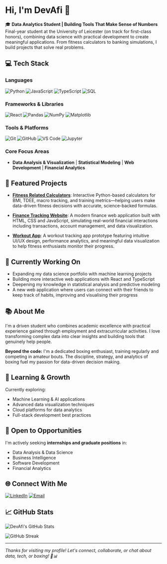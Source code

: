 # Hi, I'm DevAfi 👋

🎓 **Data Analytics Student | Building Tools That Make Sense of Numbers**  
Final-year student at the University of Leicester (on track for first-class honors), combining data science with practical development to create meaningful applications. From fitness calculators to banking simulations, I build projects that solve real problems.

## 💻 Tech Stack

### Languages
![Python](https://img.shields.io/badge/Python-3776AB?style=for-the-badge&logo=python&logoColor=white)
![JavaScript](https://img.shields.io/badge/JavaScript-F7DF1E?style=for-the-badge&logo=javascript&logoColor=black)
![TypeScript](https://img.shields.io/badge/TypeScript-007ACC?style=for-the-badge&logo=typescript&logoColor=white)
![SQL](https://img.shields.io/badge/SQL-4479A1?style=for-the-badge&logo=postgresql&logoColor=white)

### Frameworks & Libraries
![React](https://img.shields.io/badge/React-20232A?style=for-the-badge&logo=react&logoColor=61DAFB)
![Pandas](https://img.shields.io/badge/Pandas-150458?style=for-the-badge&logo=pandas&logoColor=white)
![NumPy](https://img.shields.io/badge/NumPy-013243?style=for-the-badge&logo=numpy&logoColor=white)
![Matplotlib](https://img.shields.io/badge/Matplotlib-11557c?style=for-the-badge&logo=python&logoColor=white)

### Tools & Platforms
![Git](https://img.shields.io/badge/Git-F05032?style=for-the-badge&logo=git&logoColor=white)
![GitHub](https://img.shields.io/badge/GitHub-100000?style=for-the-badge&logo=github&logoColor=white)
![VS Code](https://img.shields.io/badge/VS_Code-007ACC?style=for-the-badge&logo=visual-studio-code&logoColor=white)
![Jupyter](https://img.shields.io/badge/Jupyter-F37626?style=for-the-badge&logo=jupyter&logoColor=white)

### Core Focus Areas
- **Data Analysis & Visualization** | **Statistical Modeling** | **Web Development** | **Financial Analytics**

## 🚀 Featured Projects

- [**Fitness Related Calculators**](https://github.com/DevAfi/Fitness-Related-Calculators): Interactive Python-based calculators for BMI, TDEE, macro tracking, and training metrics—helping users make data-driven fitness decisions with accurate, science-backed formulas.

- [**Finance Tracking Website**](https://github.com/DevAfi/FinancePal): A modern finance web application built with HTML, CSS and JavaScript, simulating real-world financial interactions including transactions, account management, and data visualization.

- [**Workout App**](https://github.com/DevAfi/WorkoutTrackerTest): A workout tracking app prototype featuring intuitive UI/UX design, performance analytics, and meaningful data visualization to help fitness enthusiasts monitor their progress.

## 🔭 Currently Working On

- Expanding my data science portfolio with machine learning projects
- Building more interactive web applications with React and TypeScript
- Deepening my knowledge in statistical analysis and predictive modeling
- A new web application where users can connect with their friends to keep track of habits, improving and visualising their progress

## 📚 About Me

I'm a driven student who combines academic excellence with practical experience gained through employment and extracurricular activities. I love transforming complex data into clear insights and building tools that genuinely help people.

**Beyond the code:** I'm a dedicated boxing enthusiast, training regularly and competing in amateur bouts. The discipline, strategy, and analytics of boxing fuel my passion for data-driven decision making.

## 🌱 Learning & Growth

Currently exploring:
- Machine Learning & AI applications
- Advanced data visualization techniques
- Cloud platforms for data analytics
- Full-stack development best practices

## 💼 Open to Opportunities

I'm actively seeking **internships and graduate positions** in:
- Data Analysis & Data Science
- Business Intelligence
- Software Development
- Financial Analytics

## 🌐 Connect With Me

[![LinkedIn](https://img.shields.io/badge/LinkedIn-Connect-0077B5?style=for-the-badge&logo=linkedin)](https://www.linkedin.com/in/afonso-miguel-capela-flores-de-carvalho-885074266)
[![Email](https://img.shields.io/badge/Email-Contact-D14836?style=for-the-badge&logo=gmail&logoColor=white)](mailto:amcfdc1@student.le.ac.uk)

## 📈 GitHub Stats

![DevAfi's GitHub Stats](https://github-readme-stats.vercel.app/api?username=DevAfi&show_icons=true&theme=radical&hide_border=true&count_private=true)

![GitHub Streak](https://github-readme-streak-stats.herokuapp.com/?user=DevAfi&theme=radical&hide_border=true)

---

*Thanks for visiting my profile! Let's connect, collaborate, or chat about data, tech, or boxing! 🥊📊*
